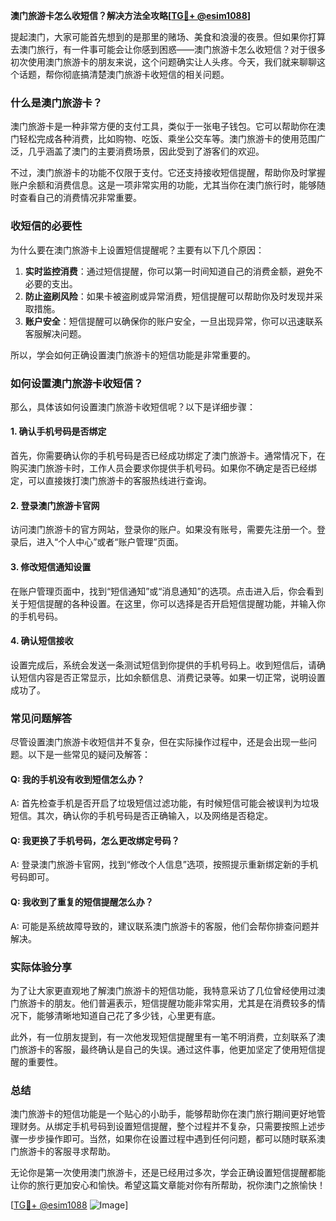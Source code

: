 **澳门旅游卡怎么收短信？解决方法全攻略[[TG💪+ @esim1088](https://t.me/s/esim1088)]**

提起澳门，大家可能首先想到的是那里的赌场、美食和浪漫的夜景。但如果你打算去澳门旅行，有一件事可能会让你感到困惑——澳门旅游卡怎么收短信？对于很多初次使用澳门旅游卡的朋友来说，这个问题确实让人头疼。今天，我们就来聊聊这个话题，帮你彻底搞清楚澳门旅游卡收短信的相关问题。

### 什么是澳门旅游卡？

澳门旅游卡是一种非常方便的支付工具，类似于一张电子钱包。它可以帮助你在澳门轻松完成各种消费，比如购物、吃饭、乘坐公交车等。澳门旅游卡的使用范围广泛，几乎涵盖了澳门的主要消费场景，因此受到了游客们的欢迎。

不过，澳门旅游卡的功能不仅限于支付。它还支持接收短信提醒，帮助你及时掌握账户余额和消费信息。这是一项非常实用的功能，尤其当你在澳门旅行时，能够随时查看自己的消费情况非常重要。

### 收短信的必要性

为什么要在澳门旅游卡上设置短信提醒呢？主要有以下几个原因：

1. **实时监控消费**：通过短信提醒，你可以第一时间知道自己的消费金额，避免不必要的支出。
2. **防止盗刷风险**：如果卡被盗刷或异常消费，短信提醒可以帮助你及时发现并采取措施。
3. **账户安全**：短信提醒可以确保你的账户安全，一旦出现异常，你可以迅速联系客服解决问题。

所以，学会如何正确设置澳门旅游卡的短信功能是非常重要的。

### 如何设置澳门旅游卡收短信？

那么，具体该如何设置澳门旅游卡收短信呢？以下是详细步骤：

#### 1. 确认手机号码是否绑定
首先，你需要确认你的手机号码是否已经成功绑定了澳门旅游卡。通常情况下，在购买澳门旅游卡时，工作人员会要求你提供手机号码。如果你不确定是否已经绑定，可以直接拨打澳门旅游卡的客服热线进行查询。

#### 2. 登录澳门旅游卡官网
访问澳门旅游卡的官方网站，登录你的账户。如果没有账号，需要先注册一个。登录后，进入“个人中心”或者“账户管理”页面。

#### 3. 修改短信通知设置
在账户管理页面中，找到“短信通知”或“消息通知”的选项。点击进入后，你会看到关于短信提醒的各种设置。在这里，你可以选择是否开启短信提醒功能，并输入你的手机号码。

#### 4. 确认短信接收
设置完成后，系统会发送一条测试短信到你提供的手机号码上。收到短信后，请确认短信内容是否正常显示，比如余额信息、消费记录等。如果一切正常，说明设置成功了。

### 常见问题解答

尽管设置澳门旅游卡收短信并不复杂，但在实际操作过程中，还是会出现一些问题。以下是一些常见的疑问及解答：

#### Q: 我的手机没有收到短信怎么办？
A: 首先检查手机是否开启了垃圾短信过滤功能，有时候短信可能会被误判为垃圾短信。其次，确认你的手机号码是否正确输入，以及网络是否稳定。

#### Q: 我更换了手机号码，怎么更改绑定号码？
A: 登录澳门旅游卡官网，找到“修改个人信息”选项，按照提示重新绑定新的手机号码即可。

#### Q: 我收到了重复的短信提醒怎么办？
A: 可能是系统故障导致的，建议联系澳门旅游卡的客服，他们会帮你排查问题并解决。

### 实际体验分享

为了让大家更直观地了解澳门旅游卡的短信功能，我特意采访了几位曾经使用过澳门旅游卡的朋友。他们普遍表示，短信提醒功能非常实用，尤其是在消费较多的情况下，能够清晰地知道自己花了多少钱，心里更有底。

此外，有一位朋友提到，有一次他发现短信提醒里有一笔不明消费，立刻联系了澳门旅游卡的客服，最终确认是自己的失误。通过这件事，他更加坚定了使用短信提醒的重要性。

### 总结

澳门旅游卡的短信功能是一个贴心的小助手，能够帮助你在澳门旅行期间更好地管理财务。从绑定手机号码到设置短信提醒，整个过程并不复杂，只需要按照上述步骤一步步操作即可。当然，如果你在设置过程中遇到任何问题，都可以随时联系澳门旅游卡的客服寻求帮助。

无论你是第一次使用澳门旅游卡，还是已经用过多次，学会正确设置短信提醒都能让你的旅行更加安心和愉快。希望这篇文章能对你有所帮助，祝你澳门之旅愉快！

[[TG💪+ @esim1088](https://t.me/s/esim1088) ![Image](https://i.postimg.cc/4NQfJmqS/Snipaste-2025-05-13-00-14-12.png)]